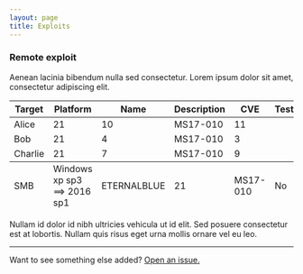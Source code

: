 ```yaml
---
layout: page
title: Exploits
---
```


### Remote exploit

Aenean lacinia bibendum nulla sed consectetur. Lorem ipsum dolor sit amet, consectetur adipiscing elit.

<table>
  <thead>
    <tr>
      <th>Target</th>
      <th>Platform</th>
      <th>Name</th>
      <th>Description</th>
      <th>CVE</th>
      <th>Tested</th>
    </tr>
  </thead>
  <tfoot>
    <tr>
      <td>SMB</td>
      <td>Windows xp sp3 ==> 2016 sp1</td>
      <td>ETERNALBLUE</td>
      <td>21</td>
      <td>MS17-010</td>
      <td>No</td>
    </tr>
  </tfoot>
  <tbody>
    <tr>
      <td>Alice</td>
      <td>21</td>
      <td>10</td>
      <td>MS17-010</td>
      <td>11</td>
    </tr>
    <tr>
      <td>Bob</td>
      <td>21</td>
      <td>4</td>
      <td>MS17-010</td>
      <td>3</td>
    </tr>
    <tr>
      <td>Charlie</td>
      <td>21</td>
      <td>7</td>
      <td>MS17-010</td>
      <td>9</td>
    </tr>
  </tbody>
</table>

Nullam id dolor id nibh ultricies vehicula ut id elit. Sed posuere consectetur est at lobortis. Nullam quis risus eget urna mollis ornare vel eu leo.

-----

Want to see something else added? <a href="https://github.com/poole/poole/issues/new">Open an issue.</a>
